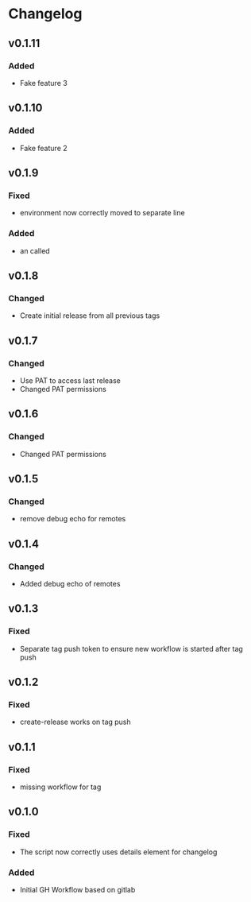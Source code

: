 # Changelog

## v0.1.11
### Added
* Fake feature 3

## v0.1.10
### Added
* Fake feature 2

## v0.1.9
### Fixed
* environment now correctly moved to separate line

### Added
* an  called

## v0.1.8
### Changed
* Create initial release from all previous tags

## v0.1.7
### Changed
* Use PAT to access last release
* Changed PAT permissions

## v0.1.6
### Changed
* Changed PAT permissions

## v0.1.5
### Changed
* remove debug echo for remotes

## v0.1.4
### Changed
* Added debug echo of remotes

## v0.1.3
### Fixed
* Separate tag push token to ensure new workflow is started after tag push

## v0.1.2
### Fixed
* create-release works on tag push

## v0.1.1
### Fixed
* missing workflow for tag

## v0.1.0
### Fixed
* The script now correctly uses details element for changelog

### Added
* Initial GH Workflow based on gitlab

